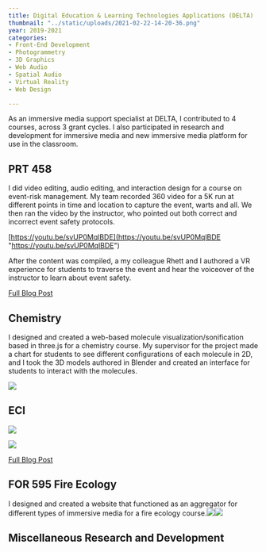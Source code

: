 ```yaml
---
title: Digital Education & Learning Technologies Applications (DELTA)
thumbnail: "../static/uploads/2021-02-22-14-20-36.png"
year: 2019-2021
categories:
- Front-End Development
- Photogrammetry
- 3D Graphics
- Web Audio
- Spatial Audio
- Virtual Reality
- Web Design

---
```

As an immersive media support specialist at DELTA, I contributed to 4 courses, across 3 grant cycles. I also participated in research and development for immersive media and new immersive media platform for use in the classroom.

## PRT 458

I did video editing, audio editing, and interaction design for a course on event-risk management.  My team recorded 360 video for a 5K run at different points in time and location to capture the event, warts and all.  We then ran the video by the instructor, who pointed out both correct and incorrect event safety protocols.

[https://youtu.be/svUP0MqlBDE](https://youtu.be/svUP0MqlBDE "https://youtu.be/svUP0MqlBDE")

After the content was compiled, a my colleague Rhett and I authored a VR experience for students to traverse the event and hear the voiceover of the instructor to learn about event safety.

[Full Blog Post](https://medium.com/@justintkuhn/a-case-study-on-designing-sound-for-immersive-education-d36f10f194f5)

## Chemistry

I designed and created a web-based molecule visualization/sonification based in three.js for a chemistry course. My supervisor for the project made a chart for students to see different configurations of each molecule in 2D, and I took the 3D models authored in Blender and created an interface for students to interact with the molecules.

![](/uploads/2021-10-24-16-52-16.png)

## ECI

![](https://miro.medium.com/max/875/1*h_ASQELBGk0fj4H-GMhDWw.png)

![](https://miro.medium.com/max/1400/1*kmcuh49kEXngUujk-tuwBg.png)

[Full Blog Post](https://medium.com/@justintkuhn/spatial-audio-workflow-for-educational-vr-video-68e481680de1)

## FOR 595 Fire Ecology

I designed and created a website that functioned as an aggregator for different types of immersive media for a fire ecology course.![](/uploads/2021-10-24-16-56-26.png)![](/uploads/2021-10-24-16-57-36.png)

## Miscellaneous Research and Development